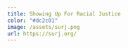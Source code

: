 ```yaml
---
title: Showing Up For Racial Justice
color: "#dc2c01"
image: /assets/surj.png
url: https://surj.org/
---
```

